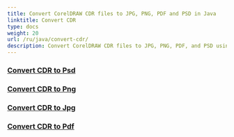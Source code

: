 ```yaml
---
title: Convert CorelDRAW CDR files to JPG, PNG, PDF and PSD in Java
linktitle: Convert CDR
type: docs
weight: 20
url: /ru/java/convert-cdr/
description: Convert CorelDRAW CDR files to JPG, PNG, PDF, and PSD using the Java Image Processing Library.
---
```


### [Convert CDR to Psd](/imaging/ru/java/convert-cdr-to-psd/)

### [Convert CDR to Png](/imaging/ru/java/convert-cdr-to-png/)

### [Convert CDR to Jpg](/imaging/ru/java/convert-cdr-to-jpg/)

### [Convert CDR to Pdf](/imaging/ru/java/convert-cdr-to-pdf/)

